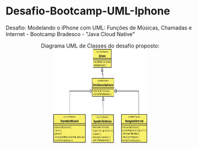 # Desafio-Bootcamp-UML-Iphone
Desafio: Modelando o iPhone com UML: Funções de Músicas, Chamadas e Internet - Bootcamp Bradesco - "Java Cloud Native"

<div align = "center">
Diagrama UML de Classes do desafio proposto:
<img src="DiagramaUML.jpeg" alt="Diagrama de Classes" width="250px" height="250px">
</div>
